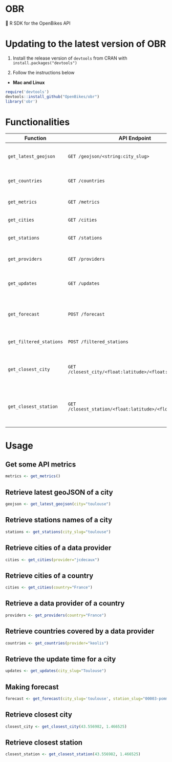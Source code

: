 # OBR
:ghost: R SDK for the OpenBikes API

# Updating to the latest version of OBR

1. Install the release version of `devtools` from CRAN with `install.packages("devtools")`

2. Follow the instructions below

* **Mac and Linux**

```r
require('devtools')
devtools::install_github("OpenBikes/obr")
library('obr')
```

# Functionalities

| **Function**              | **API Endpoint**                                          | **Description**                                                   |
|---------------------------|-----------------------------------------------------------|-------------------------------------------------------------------|
| `get_latest_geojson`    	| `GET /geojson/<string:city_slug>`                        		| Return the latest geojson file of a city.                      	|
| `get_countries`         	| `GET /countries`                                         		| Return the list of countries.                                  	|
| `get_metrics`           	| `GET /metrics`                                           		| Returns latest metrics.                                        	|
| `get_cities`            	| `GET /cities`                                            		| Return the list of cities.                                     	|
| `get_stations`          	| `GET /stations`                                          		| Return the list of stations.                                   	|
| `get_providers`         	| `GET /providers`                                         		| Return the list of providers                                   	|
| `get_updates`           	| `GET /updates`                                           		| Return the list of latest updates for each city.               	|
| `get_forecast`          	| `POST /forecast`                                         		| Return a forecast for a station at a given time.               	|
| `get_filtered_stations` 	| `POST /filtered_stations`                                		| Return filtered stations.                                      	|
| `get_closest_city`      	| `GET /closest_city/<float:latitude>/<float:longitude>`    	| Return the closest city for a given latitude and longitude.    	|
| `get_closest_station`   	| `GET /closest_station/<float:latitude>/<float:longitude>` 	| Return the closest station for a given latitude and longitude. 	|

# Usage

## Get some API metrics

```r
metrics <- get_metrics()
```

## Retrieve latest geoJSON of a city

```r
geojson <- get_latest_geojson(city="toulouse")
```

## Retrieve stations names of a city

```r
stations <- get_stations(city_slug="toulouse")
```

## Retrieve cities of a data provider

```r
cities <- get_cities(provider="jcdecaux")
```

## Retrieve cities of a country

```r
cities <- get_cities(country="France")
```

## Retrieve a data provider of a country

```r
providers <- get_providers(country="France")
```


## Retrieve countries covered by a data provider

```r
countries <- get_countries(provider="keolis")
```

## Retrieve the update time for a city

```r
updates <- get_updates(city_slug="Toulouse")

```
## Making forecast

```r
forecast <- get_forecast(city_slug='toulouse', station_slug="00003-pomme", kind="bikes", moment="1477398413.144025")
```

## Retrieve closest city
```r
closest_city <- get_closest_city(43.556982, 1.466525)
```

## Retrieve closest station
```r
closest_station <- get_closest_station(43.556982, 1.466525)
```